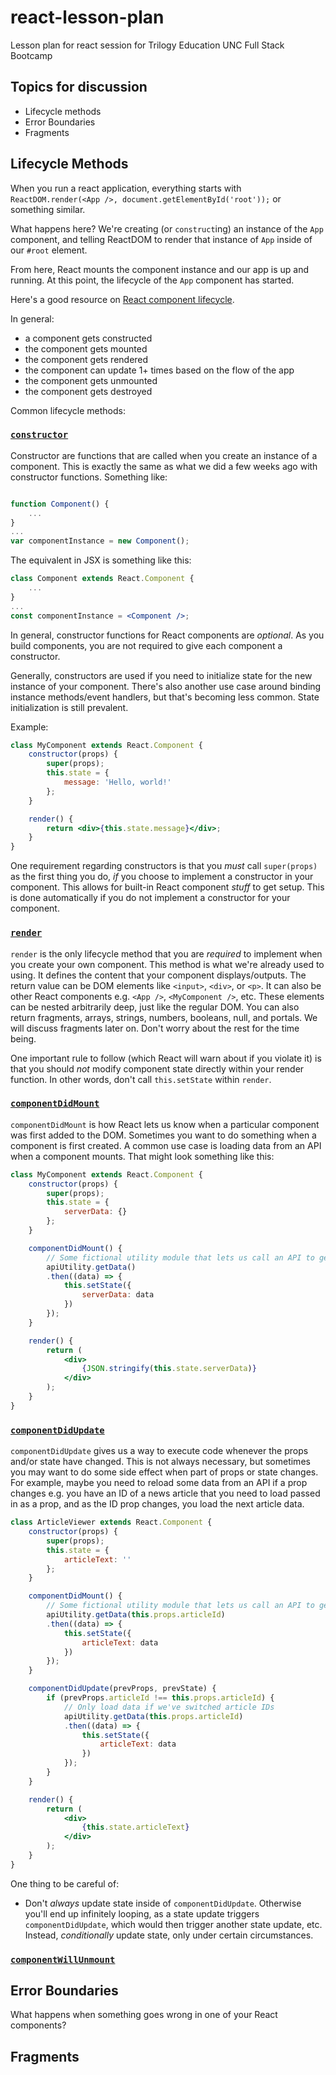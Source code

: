 # react-lesson-plan
Lesson plan for react session for Trilogy Education UNC Full Stack Bootcamp

## Topics for discussion
* Lifecycle methods
* Error Boundaries
* Fragments

## Lifecycle Methods
When you run a react application, everything starts with `ReactDOM.render(<App />, document.getElementById('root'));` or something similar.

What happens here? We're creating (or `construct`ing) an instance of the `App` component, and telling ReactDOM to render that instance of `App` inside of our `#root` element.

From here, React mounts the component instance and our app is up and running. At this point, the lifecycle of the `App` component has started.

Here's a good resource on [React component lifecycle](http://projects.wojtekmaj.pl/react-lifecycle-methods-diagram/).

In general:
* a component gets constructed
* the component gets mounted
* the component gets rendered
* the component can update 1+ times based on the flow of the app
* the component gets unmounted
* the component gets destroyed

Common lifecycle methods:

### [`constructor`](https://reactjs.org/docs/react-component.html#constructor)

Constructor are functions that are called when you create an instance of a component. This is exactly the same as what we did a few weeks ago with constructor functions. Something like:
```javascript

function Component() {
    ...
}
...
var componentInstance = new Component();
```

The equivalent in JSX is something like this:
```jsx
class Component extends React.Component {
    ...
}
...
const componentInstance = <Component />;
```

In general, constructor functions for React components are _optional_. As you build components, you are not required to give each component a constructor.

Generally, constructors are used if you need to initialize state for the new instance of your component. There's also another use case around binding instance methods/event handlers, but that's becoming less common. State initialization is still prevalent.

Example:
```jsx
class MyComponent extends React.Component {
    constructor(props) {
        super(props);
        this.state = {
            message: 'Hello, world!'
        };
    }

    render() {
        return <div>{this.state.message}</div>;
    }
}
```

One requirement regarding constructors is that you _must_ call `super(props)` as the first thing you do, _if_ you choose to implement a constructor in your component. This allows for built-in React component _stuff_ to get setup. This is done automatically if you do not implement a constructor for your component.

### [`render`](https://reactjs.org/docs/react-component.html#render)

`render` is the only lifecycle method that you are _required_ to implement when you create your own component. This method is what we're already used to using. It defines the content that your component displays/outputs. The return value can be DOM elements like `<input>`, `<div>`, or `<p>`. It can also be other React components e.g. `<App />`, `<MyComponent />`, etc. These elements can be nested arbitrarily deep, just like the regular DOM. You can also return fragments, arrays, strings, numbers, booleans, null, and portals. We will discuss fragments later on. Don't worry about the rest for the time being.

One important rule to follow (which React will warn about if you violate it) is that you should _not_ modify component state directly within your render function. In other words, don't call `this.setState` within `render`.

### [`componentDidMount`](https://reactjs.org/docs/react-component.html#componentdidmount)

`componentDidMount` is how React lets us know when a particular component was first added to the DOM. Sometimes you want to do something when a component is first created. A common use case is loading data from an API when a component mounts. That might look something like this:
```jsx
class MyComponent extends React.Component {
    constructor(props) {
        super(props);
        this.state = {
            serverData: {}
        };
    }

    componentDidMount() {
        // Some fictional utility module that lets us call an API to get data
        apiUtility.getData()
        .then((data) => {
            this.setState({
                serverData: data
            })
        });
    }

    render() {
        return (
            <div>
                {JSON.stringify(this.state.serverData)}
            </div>
        );
    }
}
```

### [`componentDidUpdate`](https://reactjs.org/docs/react-component.html#componentdidupdate)

`componentDidUpdate` gives us a way to execute code whenever the props and/or state have changed. This is not always necessary, but sometimes you may want to do some side effect when part of props or state changes. For example, maybe you need to reload some data from an API if a prop changes e.g. you have an ID of a news article that you need to load passed in as a prop, and as the ID prop changes, you load the next article data.

```jsx
class ArticleViewer extends React.Component {
    constructor(props) {
        super(props);
        this.state = {
            articleText: ''
        };
    }

    componentDidMount() {
        // Some fictional utility module that lets us call an API to get data
        apiUtility.getData(this.props.articleId)
        .then((data) => {
            this.setState({
                articleText: data
            })
        });
    }

    componentDidUpdate(prevProps, prevState) {
        if (prevProps.articleId !== this.props.articleId) {
            // Only load data if we've switched article IDs
            apiUtility.getData(this.props.articleId)
            .then((data) => {
                this.setState({
                    articleText: data
                })
            });
        }
    }

    render() {
        return (
            <div>
                {this.state.articleText}
            </div>
        );
    }
}
```

One thing to be careful of:
* Don't _always_ update state inside of `componentDidUpdate`. Otherwise you'll end up infinitely looping, as a state update triggers `componentDidUpdate`, which would then trigger another state update, etc. Instead, _conditionally_ update state, only under certain circumstances.

### [`componentWillUnmount`](https://reactjs.org/docs/react-component.html#componentwillunmount)

## Error Boundaries
What happens when something goes wrong in one of your React components?

## Fragments
